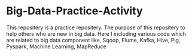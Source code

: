 # Big-Data-Practice-Activity
This repositery is a practice repositery. The purpose of this repositery to help others who are new in big data. Here I including various code which are related to big data component like, Sqoop, Flume, Kafka, Hive, Pig, Pyspark, Machine Learning, MapReduce
